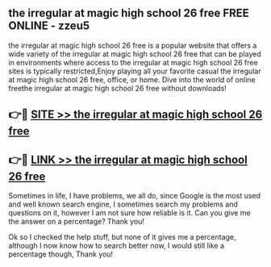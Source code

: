 ## the irregular at magic high school 26 free FREE ONLINE - zzeu5

the irregular at magic high school 26 free is a popular website that offers a wide variety of the irregular at magic high school 26 free that can be played in environments where access to the irregular at magic high school 26 free sites is typically restricted,Enjoy playing all your favorite casual the irregular at magic high school 26 free, office, or home. Dive into the world of online freethe irregular at magic high school 26 free without downloads!

## 👉🔴 [SITE >> the irregular at magic high school 26 free](http://news.freeplayer.one?title=the_irregular_at_magic_high_school_26_free&ref=FRRE)

## 👉🔴 [LINK >> the irregular at magic high school 26 free](http://news.freeplayer.one?title=the_irregular_at_magic_high_school_26_free&ref=FREE)

Sometimes in life, I have problems, we all do, since Google is the most used and well known search engine, I sometimes search my problems and questions on it, however I am not sure how reliable is it. Can you give me the answer on a percentage? Thank you!

Ok so I checked the help stuff, but none of it gives me a percentage, although I now know how to search better now, I would still like a percentage though, Thank you!